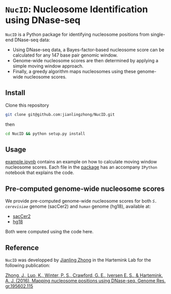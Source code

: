 # `NucID`: Nucleosome Identification using DNase-seq
`NucID` is a Python package for identifying nucleosome positions from single-end DNase-seq data:
  * Using DNase-seq data, a Bayes-factor-based nucleosome score can be calculated for any 147 base pair genomic window. 
  * Genome-wide nucleosome scores are then determined by applying a simple moving window approach. 
  * Finally, a greedy algorithm maps nucleosomes using these genome-wide nucleosome scores.

## Install
Clone this repository

```bash
git clone git@github.com:jianlingzhong/NucID.git
```

then

```bash
cd NucID && python setup.py install
```

## Usage
[example.ipynb](https://github.com/jianlingzhong/NucID/blob/master/example/example.ipynb) contains an example on how to calculate moving window nucleosome scores. Each file in the [package](https://github.com/jianlingzhong/NucID/tree/master/NucID) has an accompany `IPython` notebook that explains the code. 

## Pre-computed genome-wide nucleosome scores
We provide pre-computed genome-wide nucleosome scores for both *`S. cerevisiae`* genome (sacCer2) and *`human`* genome (hg18), available at:
  * [sacCer2](http://trackhub.genome.duke.edu/harteminklab/NucID/sacCer2/)
  * [hg18](http://trackhub.genome.duke.edu/harteminklab/NucID/hg18/)

Both were computed using the code here. 

## Reference
`NucID` was developped by [Jianling Zhong](https://github.com/jianlingzhong) in the Hartemink Lab for the following publication:

[Zhong, J., Luo, K., Winter, P. S., Crawford, G. E., Iversen E. S., & Hartemink, A. J. (2016). Mapping nucleosome positions using DNase-seq. Genome Res. gr.195602.115](http://genome.cshlp.org/content/early/2016/01/15/gr.195602.115.abstract)
